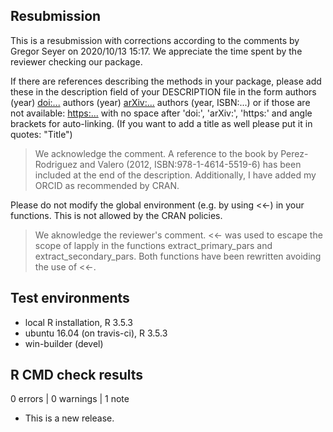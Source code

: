 ## Resubmission
This is a resubmission with corrections according to the comments by Gregor Seyer on 2020/10/13 15:17. We appreciate the time spent by the reviewer checking our package. 

If there are references describing the methods in your package, please
add these in the description field of your DESCRIPTION file in the form
authors (year) <doi:...>
authors (year) <arXiv:...>
authors (year, ISBN:...)
or if those are not available: <https:...>
with no space after 'doi:', 'arXiv:', 'https:' and angle brackets for
auto-linking.
(If you want to add a title as well please put it in quotes: "Title")

> We acknowledge the comment. A reference to the book by Perez-Rodriguez and Valero (2012, ISBN:978-1-4614-5519-6)
has been included at the end of the description. Additionally, I have added my ORCID as recommended by CRAN.


Please do not modify the global environment (e.g. by using <<-) in your
functions. This is not allowed by the CRAN policies.

> We aknowledge the reviewer's comment. <<- was used to escape the scope of lapply in 
the functions extract_primary_pars and extract_secondary_pars. Both functions have been rewritten
avoiding the use of <<-.

## Test environments
* local R installation, R 3.5.3
* ubuntu 16.04 (on travis-ci), R 3.5.3
* win-builder (devel)

## R CMD check results

0 errors | 0 warnings | 1 note

* This is a new release.
